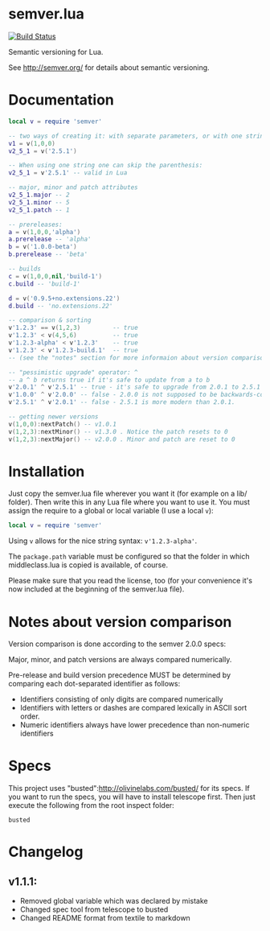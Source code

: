 # semver.lua

[![Build Status](https://travis-ci.org/kikito/semver.lua.svg?branch=master)](https://travis-ci.org/kikito/semver.lua)

Semantic versioning for Lua.

See http://semver.org/ for details about semantic versioning.

# Documentation

``` lua
local v = require 'semver'

-- two ways of creating it: with separate parameters, or with one string
v1 = v(1,0,0)
v2_5_1 = v('2.5.1')

-- When using one string one can skip the parenthesis:
v2_5_1 = v'2.5.1' -- valid in Lua

-- major, minor and patch attributes
v2_5_1.major -- 2
v2_5_1.minor -- 5
v2_5_1.patch -- 1

-- prereleases:
a = v(1,0,0,'alpha')
a.prerelease -- 'alpha'
b = v('1.0.0-beta')
b.prerelease -- 'beta'

-- builds
c = v(1,0,0,nil,'build-1')
c.build -- 'build-1'

d = v('0.9.5+no.extensions.22')
d.build -- 'no.extensions.22'

-- comparison & sorting
v'1.2.3' == v(1,2,3)         -- true
v'1.2.3' < v(4,5,6)          -- true
v'1.2.3-alpha' < v'1.2.3'    -- true
v'1.2.3' < v'1.2.3-build.1'  -- true
-- (see the "notes" section for more informaion about version comparison)

-- "pessimistic upgrade" operator: ^
-- a ^ b returns true if it's safe to update from a to b
v'2.0.1' ^ v'2.5.1' -- true - it's safe to upgrade from 2.0.1 to 2.5.1
v'1.0.0' ^ v'2.0.0' -- false - 2.0.0 is not supposed to be backwards-compatible
v'2.5.1' ^ v'2.0.1' -- false - 2.5.1 is more modern than 2.0.1.

-- getting newer versions
v(1,0,0):nextPatch() -- v1.0.1
v(1,2,3):nextMinor() -- v1.3.0 . Notice the patch resets to 0
v(1,2,3):nextMajor() -- v2.0.0 . Minor and patch are reset to 0

```

# Installation

Just copy the semver.lua file wherever you want it (for example on a lib/ folder). Then write this in any Lua file where you want to use it. You must assign the require to a global or local variable (I use a local `v`):

``` lua
local v = require 'semver'
```

Using `v` allows for the nice string syntax: `v'1.2.3-alpha'`.

The `package.path` variable must be configured so that the folder in which middleclass.lua is copied is available, of course.

Please make sure that you read the license, too (for your convenience it's now included at the beginning of the semver.lua file).

# Notes about version comparison

Version comparison is done according to the semver 2.0.0 specs:

Major, minor, and patch versions are always compared numerically.

Pre-release and build version precedence MUST be determined by comparing each dot-separated identifier as follows:

* Identifiers consisting of only digits are compared numerically
* Identifiers with letters or dashes are compared lexically in ASCII sort order.
* Numeric identifiers always have lower precedence than non-numeric identifiers

# Specs

This project uses "busted":http://olivinelabs.com/busted/ for its specs. If you want to run the specs, you will have to install telescope first. Then just execute the following from the root inspect folder:

```
busted
```

# Changelog

## v1.1.1:
* Removed global variable which was declared by mistake
* Changed spec tool from telescope to busted
* Changed README format from textile to markdown


